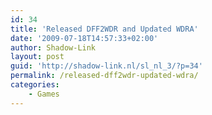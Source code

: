 ```yaml
---
id: 34
title: 'Released DFF2WDR and Updated WDRA'
date: '2009-07-18T14:57:33+02:00'
author: Shadow-Link
layout: post
guid: 'http://shadow-link.nl/sl_nl_3/?p=34'
permalink: /released-dff2wdr-updated-wdra/
categories:
    - Games
---
```


